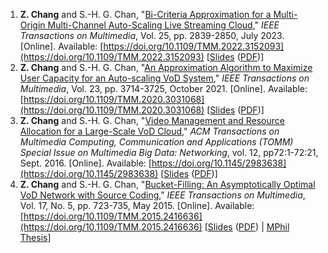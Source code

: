 1. **Z. Chang** and S.-H. G. Chan, "[Bi-Criteria Approximation for a Multi-Origin Multi-Channel Auto-Scaling Live Streaming Cloud](http://www.cse.ust.hk/~gchan/papers/TMM23_COCOS.pdf)," *IEEE Transactions on Multimedia*, Vol. 25, pp. 2839-2850, July 2023. \[Online\]. Available: [https://doi.org/10.1109/TMM.2022.3152093](https://doi.org/10.1109/TMM.2022.3152093) \[[Slides](files\COCOS\COCOS.pptx) ([PDF](files\COCOS\COCOS.pdf))\]
2. **Z. Chang** and S.-H. G. Chan, "[An Approximation Algorithm to Maximize User Capacity for an Auto-scaling VoD System](http://www.cse.ust.hk/~gchan/papers/TMM21_AVARDO.pdf)," *IEEE Transactions on Multimedia*, Vol. 23, pp. 3714-3725, October 2021. \[Online\]. Available: [https://doi.org/10.1109/TMM.2020.3031068](https://doi.org/10.1109/TMM.2020.3031068) \[[Slides](files\AVARDO\AVARDO.pptx) ([PDF](files\AVARDO\AVARDO.pdf))\]
3. **Z. Chang**  and S.-H. G. Chan, "[Video Management and Resource Allocation for a Large-Scale VoD Cloud](http://www.cse.ust.hk/~gchan/papers/TOMM16_RAVO.pdf)," *ACM Transactions on Multimedia Computing, Communication and Applications (TOMM) Special Issue on Multimedia Big Data: Networking*, vol. 12, pp72:1-72:21, Sept. 2016. \[Online\]. Available: [https://doi.org/10.1145/2983638](https://doi.org/10.1145/2983638) \[[Slides](files\RAVO\RAVO.pptx) ([PDF](files\RAVO\RAVO.pdf))\]
4. **Z. Chang** and S.-H. G. Chan, "[Bucket-Filling: An Asymptotically Optimal VoD Network with Source Coding](http://www.cse.ust.hk/~gchan/papers/TMM15_BF.pdf)," *IEEE Transactions on Multimedia*, Vol. 17, No. 5, pp. 723-735, May 2015. \[Online\]. Available: [https://doi.org/10.1109/TMM.2015.2416636](https://doi.org/10.1109/TMM.2015.2416636) \[[Slides](files\bucket_filling\BucketFilling2.pptx) ([PDF](files\bucket_filling\BucketFilling2.pdf)) \| [MPhil Thesis](files\bucket_filling\thesis.pdf)\]
